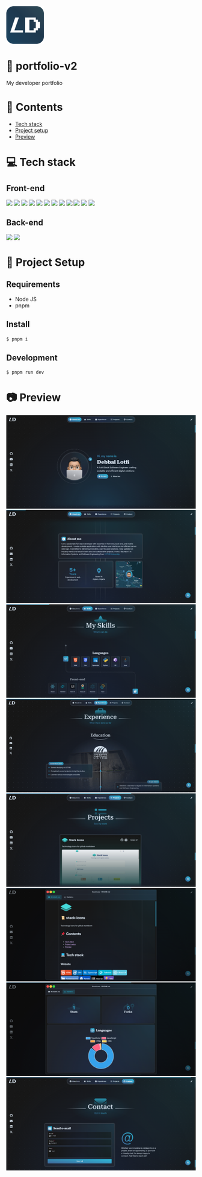 <img height="100px" width="100px" src="https://raw.githubusercontent.com/devlotfi/portfolio-v2/main/github-assets/logo.svg">

# 📜 portfolio-v2
My developer portfolio

# 📌 Contents
- [Tech stack](#-tech-stack)
- [Project setup](#-project-setup)
- [Preview](#-preview)

# 💻 Tech stack

## Front-end

<p float="left">
  <img height="50px" src="https://devlotfi.github.io/stack-icons/icons/html.svg">
  <img height="50px" src="https://devlotfi.github.io/stack-icons/icons/css.svg">
  <img height="50px" src="https://devlotfi.github.io/stack-icons/icons/ts.svg">
  <img height="50px" src="https://devlotfi.github.io/stack-icons/icons/vite.svg">
  <img height="50px" src="https://devlotfi.github.io/stack-icons/icons/react.svg">
  <img height="50px" src="https://devlotfi.github.io/stack-icons/icons/tailwind.svg">
  <img height="50px" src="https://devlotfi.github.io/stack-icons/icons/heroui.svg">
  <img height="50px" src="https://devlotfi.github.io/stack-icons/icons/motion.svg">
  <img height="50px" src="https://devlotfi.github.io/stack-icons/icons/fontawesome.svg">
  <img height="50px" src="https://devlotfi.github.io/stack-icons/icons/formik.svg">
  <img height="50px" src="https://devlotfi.github.io/stack-icons/icons/tanstack-query.svg">
  <img height="50px" src="https://devlotfi.github.io/stack-icons/icons/chartjs.svg">
</p>

## Back-end

<p float="left">
  <img height="50px" src="https://devlotfi.github.io/stack-icons/icons/supabase.svg">
  <img height="50px" src="https://devlotfi.github.io/stack-icons/icons/github-api.svg">
</p>

# 📂 Project Setup

## Requirements
- Node JS
- pnpm

## Install

```bash
$ pnpm i
```

## Development

```bash
$ pnpm run dev
```

# 📷 Preview

<img src="https://raw.githubusercontent.com/devlotfi/portfolio-v2/main/github-assets/preview-1.png">
<img src="https://raw.githubusercontent.com/devlotfi/portfolio-v2/main/github-assets/preview-2.png">
<img src="https://raw.githubusercontent.com/devlotfi/portfolio-v2/main/github-assets/preview-3.png">
<img src="https://raw.githubusercontent.com/devlotfi/portfolio-v2/main/github-assets/preview-4.png">
<img src="https://raw.githubusercontent.com/devlotfi/portfolio-v2/main/github-assets/preview-5.png">
<img src="https://raw.githubusercontent.com/devlotfi/portfolio-v2/main/github-assets/preview-6.png">
<img src="https://raw.githubusercontent.com/devlotfi/portfolio-v2/main/github-assets/preview-7.png">
<img src="https://raw.githubusercontent.com/devlotfi/portfolio-v2/main/github-assets/preview-8.png">
